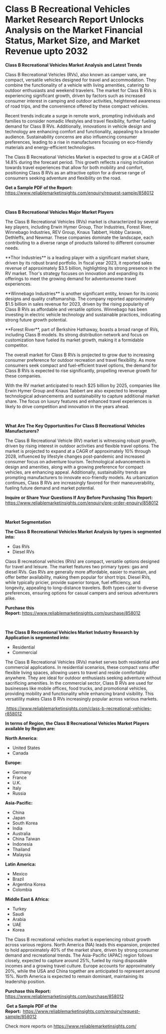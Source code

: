 <p><h1>Class B Recreational Vehicles Market Research Report Unlocks Analysis on the Market Financial Status, Market Size, and Market Revenue upto 2032</h1></p><p><strong>Class B Recreational Vehicles Market Analysis and Latest Trends</strong></p>
<p><p>Class B Recreational Vehicles (RVs), also known as camper vans, are compact, versatile vehicles designed for travel and accommodation. They combine the functionality of a vehicle with living amenities, catering to outdoor enthusiasts and weekend travelers. The market for Class B RVs is experiencing significant growth, driven by factors such as increased consumer interest in camping and outdoor activities, heightened awareness of road trips, and the convenience offered by these compact vehicles. </p><p>Recent trends indicate a surge in remote work, prompting individuals and families to consider nomadic lifestyles and travel flexibility, further fueling demand for Class B RVs. Additionally, innovations in vehicle design and technology are enhancing comfort and functionality, appealing to a broader audience. Sustainability concerns are also influencing consumer preferences, leading to a rise in manufacturers focusing on eco-friendly materials and energy-efficient technologies.</p><p>The Class B Recreational Vehicles Market is expected to grow at a CAGR of 14.8% during the forecast period. This growth reflects a rising inclination towards travel experiences that allow for both mobility and comfort, positioning Class B RVs as an attractive option for a diverse range of consumers seeking adventure and flexibility on the road.</p></p>
<p><strong>Get a Sample PDF of the Report:&nbsp;</strong> <a href="https://www.reliablemarketinsights.com/enquiry/request-sample/858012?utm_campaign=2013&utm_medium=2&utm_source=Github&utm_content=ia&utm_term=30032025&utm_id=class-b-recreational-vehicles">https://www.reliablemarketinsights.com/enquiry/request-sample/858012</a></p>
<p>&nbsp;</p>
<p><strong>Class B Recreational Vehicles Major Market Players</strong></p>
<p><p>The Class B Recreational Vehicles (RVs) market is characterized by several key players, including Erwin Hymer Group, Thor Industries, Forest River, Winnebago Industries, REV Group, Knaus Tabbert, Hobby Caravan, Dethleffs, and Newmar. These companies dominate the landscape, each contributing to a diverse range of products tailored to different consumer needs.</p><p>**Thor Industries** is a leading player with a significant market share, driven by its robust brand portfolio. In fiscal year 2023, it reported sales revenue of approximately $3.5 billion, highlighting its strong presence in the RV market. Thor's strategy focuses on innovation and expanding its offerings to meet the growing demand for adventuresome travel experiences.</p><p>**Winnebago Industries** is another significant entity, known for its iconic designs and quality craftsmanship. The company reported approximately $1.5 billion in sales revenue for 2023, driven by the rising popularity of Class B RVs as affordable and versatile options. Winnebago has been investing in electric vehicle technology and sustainable practices, indicating strong future growth potential.</p><p>**Forest River**, part of Berkshire Hathaway, boasts a broad range of RVs, including Class B models. Its strong distribution network and focus on customization have fueled its market growth, making it a formidable competitor.</p><p>The overall market for Class B RVs is projected to grow due to increasing consumer preference for outdoor recreation and travel flexibility. As more consumers seek compact and fuel-efficient travel options, the demand for Class B RVs is expected to rise significantly, propelling revenue growth for these companies.</p><p>With the RV market anticipated to reach $25 billion by 2025, companies like Erwin Hymer Group and Knaus Tabbert are also expected to leverage technological advancements and sustainability to capture additional market share. The focus on luxury features and enhanced travel experiences is likely to drive competition and innovation in the years ahead.</p></p>
<p>&nbsp;</p>
<p><strong>What Are The Key Opportunities For Class B Recreational Vehicles Manufacturers?</strong></p>
<p><p>The Class B Recreational Vehicle (RV) market is witnessing robust growth, driven by rising interest in outdoor activities and flexible travel options. The market is projected to expand at a CAGR of approximately 10% through 2028, influenced by lifestyle changes post-pandemic and increased consumer focus on adventure tourism. Technological advancements in design and amenities, along with a growing preference for compact vehicles, are enhancing appeal. Additionally, sustainability trends are prompting manufacturers to innovate eco-friendly models. As urbanization continues, Class B RVs are increasingly favored for their maneuverability, fueling future demand and market potential.</p></p>
<p><strong>Inquire or Share Your Questions If Any Before Purchasing This Report:</strong> <a href="https://www.reliablemarketinsights.com/enquiry/pre-order-enquiry/858012?utm_campaign=2013&utm_medium=2&utm_source=Github&utm_content=ia&utm_term=30032025&utm_id=class-b-recreational-vehicles">https://www.reliablemarketinsights.com/enquiry/pre-order-enquiry/858012</a></p>
<p>&nbsp;</p>
<p><strong>Market Segmentation</strong></p>
<p><strong>The Class B Recreational Vehicles Market Analysis by types is segmented into:</strong></p>
<p><ul><li>Gas RVs</li><li>Diesel RVs</li></ul></p>
<p><p>Class B recreational vehicles (RVs) are compact, versatile options designed for travel and leisure. The market features two primary types: gas and diesel RVs. Gas RVs are generally more affordable, easier to maintain, and offer better availability, making them popular for short trips. Diesel RVs, while typically pricier, provide superior torque, fuel efficiency, and longevity, appealing to long-distance travelers. Both types cater to diverse preferences, ensuring options for casual campers and serious adventurers alike.</p></p>
<p><strong>Purchase this Report:&nbsp;</strong><a href="https://www.reliablemarketinsights.com/purchase/858012?utm_campaign=2013&utm_medium=2&utm_source=Github&utm_content=ia&utm_term=30032025&utm_id=class-b-recreational-vehicles">https://www.reliablemarketinsights.com/purchase/858012</a></p>
<p>&nbsp;</p>
<p><strong>The Class B Recreational Vehicles Market Industry Research by Application is segmented into:</strong></p>
<p><ul><li>Residential</li><li>Commercial</li></ul></p>
<p><p>The Class B Recreational Vehicles (RVs) market serves both residential and commercial applications. In residential scenarios, these compact vans offer flexible living spaces, allowing users to travel and reside comfortably anywhere. They are ideal for outdoor enthusiasts seeking adventure without sacrificing amenities. In the commercial sector, Class B RVs are used for businesses like mobile offices, food trucks, and promotional vehicles, providing mobility and functionality while enhancing brand visibility. This versatility makes Class B RVs increasingly popular across various markets.</p></p>
<p><a href="https://www.reliablemarketinsights.com/class-b-recreational-vehicles-r858012?utm_campaign=2013&utm_medium=2&utm_source=Github&utm_content=ia&utm_term=30032025&utm_id=class-b-recreational-vehicles">&nbsp;https://www.reliablemarketinsights.com/class-b-recreational-vehicles-r858012</a></p>
<p><strong>In terms of Region, the Class B Recreational Vehicles Market Players available by Region are:</strong></p>
<p>
    <p> <strong> North America: </strong>
        <ul>
            <li>United States</li>
            <li>Canada</li>
        </ul>
        </p> 
    <p> <strong> Europe: </strong>
        <ul>
            <li>Germany</li>
            <li>France</li>
            <li>U.K.</li>
            <li>Italy</li>
            <li>Russia</li>
        </ul>
        </p> 
    <p> <strong> Asia-Pacific: </strong>
        <ul>
            <li>China</li>
            <li>Japan</li>
            <li>South Korea</li>
            <li>India</li>
            <li>Australia</li>
            <li>China Taiwan</li>
            <li>Indonesia</li>
            <li>Thailand</li>
            <li>Malaysia</li>
        </ul>
        </p> 
    <p> <strong> Latin America: </strong>
        <ul>
            <li>Mexico</li>
            <li>Brazil</li>
            <li>Argentina Korea</li>
            <li>Colombia</li>
        </ul>
        </p> 
    <p> <strong> Middle East & Africa: </strong>
        <ul>
            <li>Turkey</li>
            <li>Saudi</li>
            <li>Arabia</li>
            <li>UAE</li>
            <li>Korea</li>
        </ul>
    </p>
    </p>
<p><p>The Class B recreational vehicles market is experiencing robust growth across various regions. North America (NA) leads this expansion, projected to hold approximately 40% of the market share, driven by strong consumer demand and recreational trends. The Asia-Pacific (APAC) region follows closely, expected to capture around 25%, fueled by rising disposable incomes and a growing travel culture. Europe accounts for approximately 20%, while the USA and China together are anticipated to represent around 15%. North America is expected to remain dominant, maintaining its leadership position.</p></p>
<p><strong>Purchase this Report: </strong><a href="https://www.reliablemarketinsights.com/purchase/858012?utm_campaign=2013&utm_medium=2&utm_source=Github&utm_content=ia&utm_term=30032025&utm_id=class-b-recreational-vehicles">https://www.reliablemarketinsights.com/purchase/858012</a></p>
<p>&nbsp;<strong>Get a Sample PDF of the Report:&nbsp;&nbsp;</strong><a href="https://www.reliablemarketinsights.com/enquiry/request-sample/858012?utm_campaign=2013&utm_medium=2&utm_source=Github&utm_content=ia&utm_term=30032025&utm_id=class-b-recreational-vehicles">https://www.reliablemarketinsights.com/enquiry/request-sample/858012</a></p>
<p><strong></strong></p>
<p>Check more reports on <a href="https://www.reliablemarketinsights.com/?utm_campaign=2013&utm_medium=2&utm_source=Github&utm_content=ia&utm_term=30032025&utm_id=class-b-recreational-vehicles">https://www.reliablemarketinsights.com/</a></p>